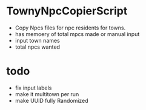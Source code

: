 # TownyNpcCopierScript
- Copy Npcs files for npc residents for towns.
- has memoery of total mpcs made or manual input
- input town names
- total npcs wanted


# todo
- fix input labels
- make it multitown per run
- make UUID fully Randomized
